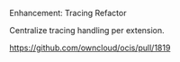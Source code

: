 Enhancement: Tracing Refactor

Centralize tracing handling per extension.

https://github.com/owncloud/ocis/pull/1819
